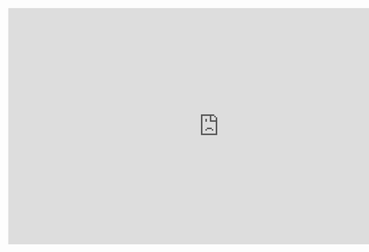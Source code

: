 <iframe width="854" height="480" src="https://www.youtube.com/embed/SbKvhHzn4hQ" frameborder="0" allowfullscreen></iframe>